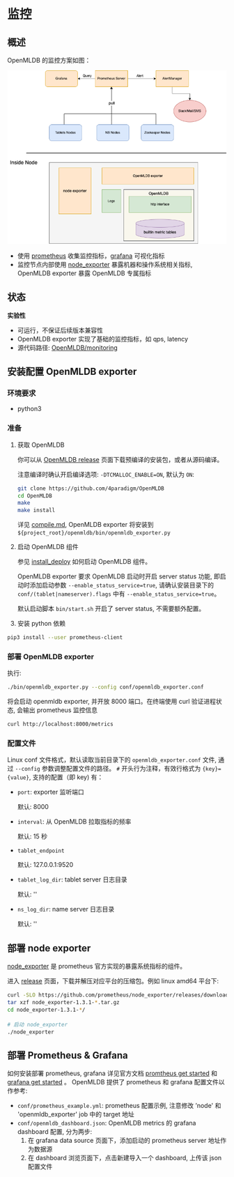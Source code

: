# 监控

## 概述

OpenMLDB 的监控方案如图：

![monitoring-architecture](./images/OpenMLDB-Monitoring.drawio.png)

- 使用 [prometheus](https://prometheus.io) 收集监控指标，[grafana](https://grafana.com/oss/grafana/) 可视化指标
- 监控节点内部使用 [node_exporter](https://github.com/prometheus/node_exporter) 暴露机器和操作系统相关指标, OpenMLDB exporter 暴露 OpenMLDB 专属指标

## 状态

**实验性**

- 可运行，不保证后续版本兼容性
- OpenMLDB exporter 实现了基础的监控指标，如 qps, latency
- 源代码路径: [OpenMLDB/monitoring](https://github.com/4paradigm/OpenMLDB/tree/main/monitoring)


## 安装配置 OpenMLDB exporter

### 环境要求

- python3

### 准备

1. 获取 OpenMLDB

   你可以从 [OpenMLDB release](https://github.com/4paradigm/OpenMLDB/releases) 页面下载预编译的安装包，或者从源码编译。

   注意编译时确认开启编译选项: `-DTCMALLOC_ENABLE=ON`, 默认为 `ON`:
   ```sh
   git clone https://github.com/4paradigm/OpenMLDB
   cd OpenMLDB
   make
   make install
   ```
   详见 [compile.md](../deploy/compile.md), OpenMLDB exporter 将安装到 `${project_root}/openmldb/bin/openmldb_exporter.py`

2. 启动 OpenMLDB 组件

   参见 [install_deploy](../deploy/install_deploy.md) 如何启动 OpenMLDB 组件。

   OpenMLDB exporter 要求 OpenMLDB 启动时开启 server status 功能, 即启动时添加启动参数 `--enable_status_service=true`, 请确认安装目录下的 `conf/(tablet|nameserver).flags` 中有 `--enable_status_service=true`。

   默认启动脚本 `bin/start.sh` 开启了 server status, 不需要额外配置。

3. 安装 python 依赖
```sh
pip3 install --user prometheus-client
```

### 部署 OpenMLDB exporter

执行:
```sh
./bin/openmldb_exporter.py --config conf/openmldb_exporter.conf
```

将会启动 openmldb exporter, 并开放 8000 端口。在终端使用 curl 验证进程状态, 会输出 prometheus 监控信息

```sh
curl http://localhost:8000/metrics
```

### 配置文件

Linux conf 文件格式，默认读取当前目录下的 `openmldb_exporter.conf` 文件, 通过 `--config` 参数调整配置文件的路径。 `#` 开头行为注释，有效行格式为 `{key}={value}`, 支持的配置（即 key) 有：

- `port`: exporter 监听端口

   默认: 8000
- `interval`: 从 OpenMLDB 拉取指标的频率

   默认: 15 秒
- `tablet_endpoint`

   默认: 127.0.0.1:9520
- `tablet_log_dir`: tablet server 日志目录

   默认: ''
- `ns_log_dir`: name server 日志目录

   默认: ''

## 部署 node exporter

[node_exporter](https://github.com/prometheus/node_exporter) 是 prometheus 官方实现的暴露系统指标的组件。

进入 [release](https://github.com/prometheus/node_exporter/releases) 页面，下载并解压对应平台的压缩包。例如 linux amd64 平台下:
```sh
curl -SLO https://github.com/prometheus/node_exporter/releases/download/v1.3.1/node_exporter-1.3.1.darwin-amd64.tar.gz
tar xzf node_exporter-1.3.1-*.tar.gz
cd node_exporter-1.3.1-*/

# 启动 node_exporter
./node_exporter
```

## 部署 Prometheus & Grafana

如何安装部署 prometheus, grafana 详见官方文档 [promtheus get started](https://prometheus.io/docs/prometheus/latest/getting_started/) 和 [grafana get started](https://grafana.com/docs/grafana/latest/getting-started/getting-started-prometheus/) 。
OpenMLDB 提供了 prometheus 和 grafana 配置文件以作参考:

- `conf/prometheus_example.yml`: prometheus 配置示例, 注意修改 ’node' 和 'openmldb_exporter' job 中的 target 地址
- `conf/openmldb_dashboard.json`: OpenMLDB metrics 的 grafana dashboard 配置, 分为两步:
   1. 在 grafana data source 页面下，添加启动的 prometheus server 地址作为数据源
   2. 在 dashboard 浏览页面下，点击新建导入一个 dashboard, 上传该 json 配置文件



